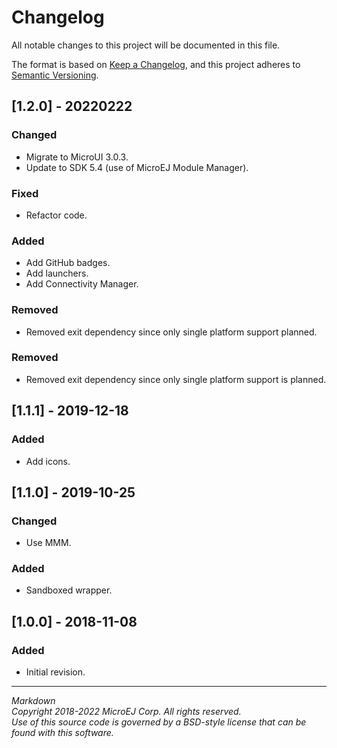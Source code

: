 # Changelog

All notable changes to this project will be documented in this file.

The format is based on [Keep a Changelog](https://keepachangelog.com/en/1.0.0/),
and this project adheres to [Semantic Versioning](https://semver.org/spec/v2.0.0.html).

## [1.2.0] - 20220222

### Changed

  - Migrate to MicroUI 3.0.3.
  - Update to SDK 5.4 (use of MicroEJ Module Manager).

### Fixed

  - Refactor code.

### Added

  - Add GitHub badges. 
  - Add launchers.
  - Add Connectivity Manager.

### Removed

  - Removed exit dependency since only single platform support planned. 


### Removed

  - Removed exit dependency since only single platform support is planned. 


## [1.1.1] - 2019-12-18

### Added

  - Add icons.
  
## [1.1.0] - 2019-10-25

### Changed

  - Use MMM.
  
### Added

  - Sandboxed wrapper.
  
## [1.0.0] - 2018-11-08

### Added

  - Initial revision.
  
---  
_Markdown_   
_Copyright 2018-2022 MicroEJ Corp. All rights reserved._   
_Use of this source code is governed by a BSD-style license that can be found with this software._
